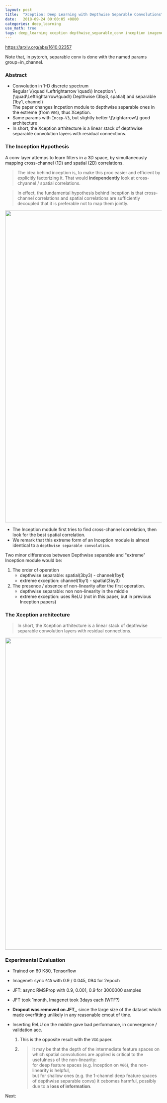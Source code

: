 ```yaml
---
layout: post
title:  "Xception: Deep Learning with Depthwise Separable Convolutions"
date:   2018-09-24 09:00:05 +0800
categories: deep_learning
use_math: true
tags: deep_learning xception depthwise_separable_conv inception imagenet jft
---
```


<a href="https://arxiv.org/abs/1610.02357" target="_blank">https://arxiv.org/abs/1610.02357</a> 

Note that, in pytorch, separable conv is done with the named params group=in_channel.

### Abstract
* Convolution in 1-D discrete spectrum  
Regular \\(\quad \Leftrightarrow \quad\\) Inception \\(\quad\Leftrightarrow\quad\\) Depthwise (3by3, spatial) and separable (1by1, channel)  
The paper changes Incpetion module to depthwise separable ones in the extreme (from `VGG`), thus Xception.
* Same params with `Incep-V3`, but slightly better \\(\rightarrow\\) good architecture
* In short, the Xception arthitecture is a linear stack of depthwise separable convolution layers with residual connections.

### The Inception Hypothesis
A conv layer attemps to learn filters in a 3D space, by simultaneously mapping cross-channel (1D) and spatial (2D) correlations.

> The idea behind inception is, to make this proc easier and efficient by explicitly factorizing it. That would __independently__ look at cross-chyannel / spatial correlations. 

> In effect, the fundamental hypothesis behind Inception is that cross-channel correlations and spatial correlations are sufficiently decoupled that it is preferable not to map them jointly.

<img src="{{ site.url }}/nailbrainz.github.io/images/deeplearning/xception.png" class="center" style="width:1000px"/>  

* The Inception module first tries to find cross-channel correlation, then look for the best spatial correlation.
* We remark that this extreme form of an Inception module is almost identical to a `depthwise separable convolution`.

Two minor differences between Depthwise separable and "extreme" Inception module would be:  
1. The order of operation  
	* depthwise separable: spatial(3by3) - channel(1by1)
	* extreme exception: channel(1by1) - spatial(3by3)
2. The presence / absence of non-linearity after the first operation.
	* depthwise separable: non non-linearity in the middle
	* extreme exception: uses ReLU (not in this paper, but in previous Inception papers)

	
### The Xception architecture
> In short, the Xception arthitecture is a linear stack of depthwise separable convolution layers with residual connections.

<img src="{{ site.url }}/nailbrainz.github.io/images/deeplearning/xception2.png" class="center" style="width:1000px"/>  

### Experimental Evaluation

* Trained on 60 K80, Tensorflow
* Imagenet: sync `SGD` with 0.9 / 0.045, 094 for 2epoch
* JFT: async RMSProp with 0.9, 0.001, 0.9 for 3000000 samples
* JFT took 1month, Imagenet took 3days each (WTF?)
* __Dropout was removed on JFT,__, since the large size of the dataset which made overfitting unlikely in any reasonable cmout of time.

* Inserting ReLU on the middle gave bad performance, in convergence / validation acc.
	1. This is the opposite result with the `VGG` paper.
	2. > It may be that the depth of the intermediate feature spaces on which spatial convolutions are applied is critical to the usefulness of the non-linearity:  
	for deep feature spaces (e.g. Inception on `VGG`), the non-linearity is helpful,  
	but for shallow ones (e.g. the 1-channel deep feature spaces of depthwise separable convs) it cebomes harmful, possibly due to a __loss of information__.


Next:  